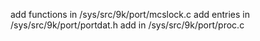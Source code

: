 add functions in /sys/src/9k/port/mcslock.c
add entries in /sys/src/9k/port/portdat.h
add in /sys/src/9k/port/proc.c
